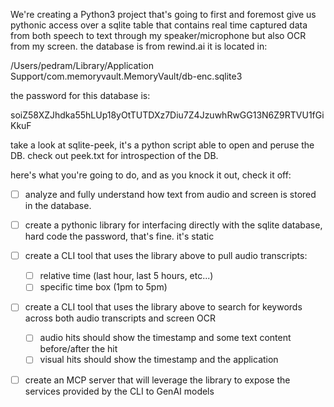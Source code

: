 We're creating a Python3 project that's going to first and foremost give us pythonic access over a sqlite table that contains real time captured data from both speech to text 
through my speaker/microphone but also OCR from my screen. the database is from rewind.ai it is located in:

/Users/pedram/Library/Application Support/com.memoryvault.MemoryVault/db-enc.sqlite3

the password for this database is:

soiZ58XZJhdka55hLUp18yOtTUTDXz7Diu7Z4JzuwhRwGG13N6Z9RTVU1fGiKkuF

take a look at sqlite-peek, it's a python script able to open and peruse the DB. check out peek.txt for introspection of the DB.

here's what you're going to do, and as you knock it out, check it off:

- [ ] analyze and fully understand how text from audio and screen is stored in the database.
- [ ] create a pythonic library for interfacing directly with the sqlite database, hard code the password, that's fine. it's static
- [ ] create a CLI tool that uses the library above to pull audio transcripts:
    - [ ] relative time (last hour, last 5 hours, etc...)
    - [ ] specific time box (1pm to 5pm)
- [ ] create a CLI tool that uses the library above to search for keywords across both audio transcripts and screen OCR
    - [ ] audio hits should show the timestamp and some text content before/after the hit
    - [ ] visual hits should show the timestamp and the application
- [ ] create an MCP server that will leverage the library to expose the services provided by the CLI to GenAI models

